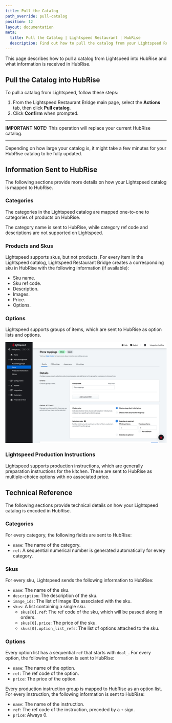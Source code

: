 ```yaml
---
title: Pull the Catalog
path_override: pull-catalog
position: 12
layout: documentation
meta:
  title: Pull the Catalog | Lightspeed Restaurant | HubRise
  description: Find out how to pull the catalog from your Lightspeed Restaurant EPOS to HubRise, what information is received in HubRise and what is not.
---
```


This page describes how to pull a catalog from Lightspeed into HubRise and what information is received in HubRise.

## Pull the Catalog into HubRise

To pull a catalog from Lightspeed, follow these steps:

1. From the Lightspeed Restaurant Bridge main page, select the **Actions** tab, then click **Pull catalog**.
2. Click **Confirm** when prompted.

---

**IMPORTANT NOTE:** This operation will replace your current HubRise catalog.

---

Depending on how large your catalog is, it might take a few minutes for your HubRise catalog to be fully updated.

## Information Sent to HubRise

The following sections provide more details on how your Lightspeed catalog is mapped to HubRise.

### Categories

The categories in the Lightspeed catalog are mapped one-to-one to categories of products on HubRise.

The category name is sent to HubRise, while category ref code and descriptions are not supported on Lightspeed.

### Products and Skus

Lightspeed supports skus, but not products. For every item in the Lightspeed catalog, Lightspeed Restaurant Bridge creates a corresponding sku in HubRise with the following information (if available):

- Sku name.
- Sku ref code.
- Description.
- Images.
- Price.
- Options.

### Options

Lightspeed supports groups of items, which are sent to HubRise as option lists and options.

![Selection policy in the Lightspeed back office](./images/021-2x-lightspeed-selection-rules.png)

### Lightspeed Production Instructions

Lightspeed supports production instructions, which are generally preparation instructions for the kitchen. These are sent to HubRise as multiple-choice options with no associated price.

## Technical Reference

The following sections provide technical details on how your Lightspeed catalog is encoded in HubRise.

### Categories

For every category, the following fields are sent to HubRise:

- `name`: The name of the category.
- `ref`: A sequential numerical number is generated automatically for every category.

### Skus

For every sku, Lightspeed sends the following information to HubRise:

- `name`: The name of the sku.
- `description`: The description of the sku.
- `image_ids`: The list of image IDs associated with the sku.
- `skus`: A list containing a single sku.
  - `skus[0].ref`: The ref code of the sku, which will be passed along in orders.
  - `skus[0].price`: The price of the sku.
  - `skus[0].option_list_refs`: The list of options attached to the sku.

### Options

Every option list has a sequential `ref` that starts with `deal_`. For every option, the following information is sent to HubRise:

- `name`: The name of the option.
- `ref`: The ref code of the option.
- `price`: The price of the option.

Every production instruction group is mapped to HubRise as an option list. For every instruction, the following information is sent to HubRise:

- `name`: The name of the instruction.
- `ref`: The ref code of the instruction, preceded by a `+` sign.
- `price`: Always 0.
